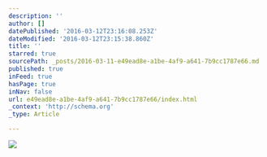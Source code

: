 ```yaml
---
description: ''
author: []
datePublished: '2016-03-12T23:16:08.253Z'
dateModified: '2016-03-12T23:15:38.860Z'
title: ''
starred: true
sourcePath: _posts/2016-03-11-e49ead8e-a1be-4af9-a641-7b9cc1787e66.md
published: true
inFeed: true
hasPage: true
inNav: false
url: e49ead8e-a1be-4af9-a641-7b9cc1787e66/index.html
_context: 'http://schema.org'
_type: Article

---
```

![](https://the-grid-user-content.s3-us-west-2.amazonaws.com/f6c7823c-c1d0-47cc-b0b9-dd922ebceaa6.png)